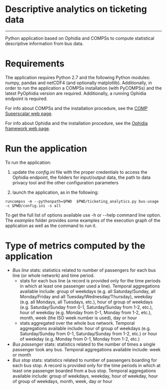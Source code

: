 # Descriptive analytics on ticketing data
-----------------------------------------

Python application based on Ophidia and COMPSs to compute statistical descriptive information from bus data.

# Requirements

The application requires Python 2.7 and the following Python modules: numpy, pandas and netCDF4 (and optionally matplotlib). Additionally, in order to run the application a COMPSs installation (with PyCOMPSs) and the latest PyOphidia version are required. Additionally, a running Ophidia endpoint is required. 

For info about COMPSs and the installation procedure, see the [COMP Superscalar web page](https://www.bsc.es/research-and-development/software-and-apps/software-list/comp-superscalar).

For info about Ophidia and the installation procedure, see the [Ophidia framework web page](http://ophidia.cmcc.it).

# Run the application

To run the application: 

1. update the *config.ini* file with the proper credentials to access the Ophidia endpoint, the folders for input/output data, the path to data privacy tool and the other configuration parameters

2. launch the application, as in the following:
```
runcompss -m --pythonpath=$PWD  $PWD/ticketing_analytics.py bus-usage -c $PWD/config.ini -s all
``` 

To get the full list of options available use -h or --help command line option. The *examples* folder provides some examples of the execution graph of the application as well as the command to run it.

# Type of metrics computed by the application

* *Bus line* stats: statistics related to number of passengers for each bus line (or whole network) and time period. 
	* stats for each bus line (a record is provided only for the time periods in which at least one passenger used a line). Temporal aggregations available include: group of weekdays (e.g. all Saturday/Sunday, all Monday/Friday and all Tuesday/Wednesday/Thursday), weekday (e.g. all Mondays, all Tuesdays, etc.), hour of group of weekdays (e.g. Saturday/Sunday from 0-1, Saturday/Sunday from 1-2, etc.), hour of weekday (e.g. Monday from 0-1, Monday from 1-2, etc.), month, week (the ISO week number is used), day or hour
	* stats aggregated over the whole bus network. Temporal aggregations available include: hour of group of weekdays (e.g. Saturday/Sunday from 0-1, Saturday/Sunday from 1-2, etc.) or hour of weekday (e.g. Monday from 0-1, Monday from 1-2, etc.)
* *Bus passenger* stats: statistics related to the number of times a single passenger took any bus. Temporal aggregations available include: week or month
* *Bus stop* stats: statistics related to number of passengers boarding for each bus stop. A record is provided only for the time periods in which at least one passenger boarded from a bus stop. Temporal aggregations available include: group of weekdays, weekday, hour of weekday, hour of group of weekdays, month, week, day or hour

